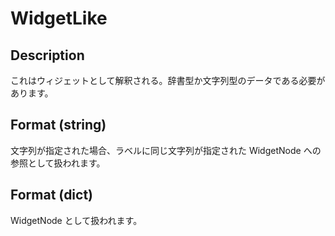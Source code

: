 # WidgetLike

## Description

これはウィジェットとして解釈される。辞書型か文字列型のデータである必要があります。

## Format (string)

文字列が指定された場合、ラベルに同じ文字列が指定された WidgetNode への参照として扱われます。

## Format (dict)

WidgetNode として扱われます。
